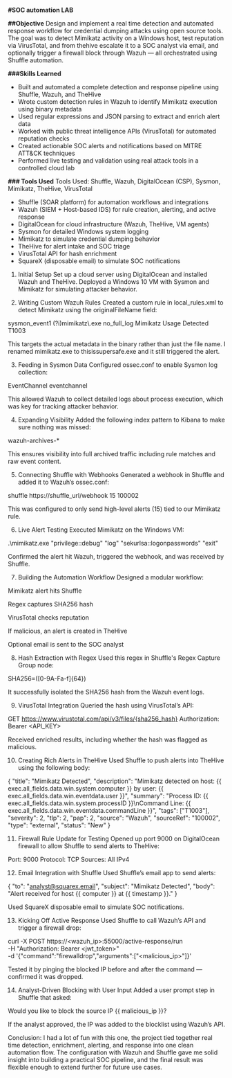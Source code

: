 **#SOC automation LAB**

**##Objective**
Design and implement a real time detection and automated response workflow for credential dumping attacks using open source tools. The goal was to detect Mimikatz activity on a Windows host, test reputation via VirusTotal, and from thehive escalate it to a SOC analyst via email, and optionally trigger a firewall block through Wazuh — all orchestrated using Shuffle automation.

**###Skills Learned**

- Built and automated a complete detection and response pipeline using Shuffle, Wazuh, and TheHive
- Wrote custom detection rules in Wazuh to identify Mimikatz execution using binary metadata
- Used regular expressions and JSON parsing to extract and enrich alert data
- Worked with public threat intelligence APIs (VirusTotal) for automated reputation checks
- Created actionable SOC alerts and notifications based on MITRE ATT&CK techniques
- Performed live testing and validation using real attack tools in a controlled cloud lab

**### Tools Used**
Tools Used: Shuffle, Wazuh, DigitalOcean (CSP), Sysmon, Mimikatz, TheHive, VirusTotal

- Shuffle (SOAR platform) for automation workflows and integrations
- Wazuh (SIEM + Host-based IDS) for rule creation, alerting, and active response
- DigitalOcean for cloud infrastructure (Wazuh, TheHive, VM agents)
- Sysmon for detailed Windows system logging
- Mimikatz to simulate credential dumping behavior
- TheHive for alert intake and SOC triage
- VirusTotal API for hash enrichment
- SquareX (disposable email) to simulate SOC notifications

1. Initial Setup
Set up a cloud server using DigitalOcean and installed Wazuh and TheHive. Deployed a Windows 10 VM with Sysmon and Mimikatz for simulating attacker behavior.

2. Writing Custom Wazuh Rules
Created a custom rule in local_rules.xml to detect Mimikatz using the originalFileName field:

<rule id="100002" level="15">
  <if_group>sysmon_event1</if_group>
  <field name="win.eventdata.originalFileName" type="pcre2">(?i)mimikatz\.exe</field>
  <options>no_full_log</options>
  <description>Mimikatz Usage Detected</description>
  <mitre>
    <id>T1003</id>
  </mitre>
</rule>

This targets the actual metadata in the binary rather than just the file name. I renamed mimikatz.exe to thisissupersafe.exe and it still triggered the alert.

3. Feeding in Sysmon Data
Configured ossec.conf to enable Sysmon log collection:

<localfile>
  <location>EventChannel</location>
  <log_format>eventchannel</log_format>
</localfile>

This allowed Wazuh to collect detailed logs about process execution, which was key for tracking attacker behavior.

4. Expanding Visibility
Added the following index pattern to Kibana to make sure nothing was missed:

wazuh-archives-*

This ensures visibility into full archived traffic including rule matches and raw event content.

5. Connecting Shuffle with Webhooks
Generated a webhook in Shuffle and added it to Wazuh’s ossec.conf:

<integration>
  <name>shuffle</name>
  <hook_url>https://shuffle_url/webhook</hook_url>
  <level>15</level>
  <rule_id>100002</rule_id>
</integration>

This was configured to only send high-level alerts (15) tied to our Mimikatz rule.

6. Live Alert Testing
Executed Mimikatz on the Windows VM:

.\mimikatz.exe "privilege::debug" "log" "sekurlsa::logonpasswords" "exit"

Confirmed the alert hit Wazuh, triggered the webhook, and was received by Shuffle.

7. Building the Automation Workflow
Designed a modular workflow:

Mimikatz alert hits Shuffle

Regex captures SHA256 hash

VirusTotal checks reputation

If malicious, an alert is created in TheHive

Optional email is sent to the SOC analyst

8. Hash Extraction with Regex
Used this regex in Shuffle's Regex Capture Group node:

SHA256=([0-9A-Fa-f]{64})

It successfully isolated the SHA256 hash from the Wazuh event logs.

9. VirusTotal Integration
Queried the hash using VirusTotal’s API:

GET https://www.virustotal.com/api/v3/files/{sha256_hash}
Authorization: Bearer <API_KEY>

Received enriched results, including whether the hash was flagged as malicious.

10. Creating Rich Alerts in TheHive
Used Shuffle to push alerts into TheHive using the following body:

{
  "title": "Mimikatz Detected",
  "description": "Mimikatz detected on host: {{ exec.all_fields.data.win.system.computer }} by user: {{ exec.all_fields.data.win.eventdata.user }}",
  "summary": "Process ID: {{ exec.all_fields.data.win.system.processID }}\nCommand Line: {{ exec.all_fields.data.win.eventdata.commandLine }}",
  "tags": ["T1003"],
  "severity": 2,
  "tlp": 2,
  "pap": 2,
  "source": "Wazuh",
  "sourceRef": "100002",
  "type": "external",
  "status": "New"
}

11. Firewall Rule Update for Testing
Opened up port 9000 on DigitalOcean firewall to allow Shuffle to send alerts to TheHive:

Port: 9000
Protocol: TCP
Sources: All IPv4

12. Email Integration with Shuffle
Used Shuffle’s email app to send alerts:

{
  "to": "analyst@squarex.email",
  "subject": "Mimikatz Detected",
  "body": "Alert received for host {{ computer }} at {{ timestamp }}."
}

Used SquareX disposable email to simulate SOC notifications.

13. Kicking Off Active Response
Used Shuffle to call Wazuh’s API and trigger a firewall drop:

curl -X POST https://<wazuh_ip>:55000/active-response/run \
  -H "Authorization: Bearer <jwt_token>" \
  -d '{"command":"firewalldrop","arguments":["<malicious_ip>"]}'

Tested it by pinging the blocked IP before and after the command — confirmed it was dropped.

14. Analyst-Driven Blocking with User Input
Added a user prompt step in Shuffle that asked:

Would you like to block the source IP {{ malicious_ip }}?

If the analyst approved, the IP was added to the blocklist using Wazuh’s API.

Conclusion:
I had a lot of fun with this one, the project tied together real time detection, enrichment, alerting, and response into one clean automation flow. The configuration with Wazuh and Shuffle gave me solid insight into building a practical SOC pipeline, and the final result was flexible enough to extend further for future use cases.

